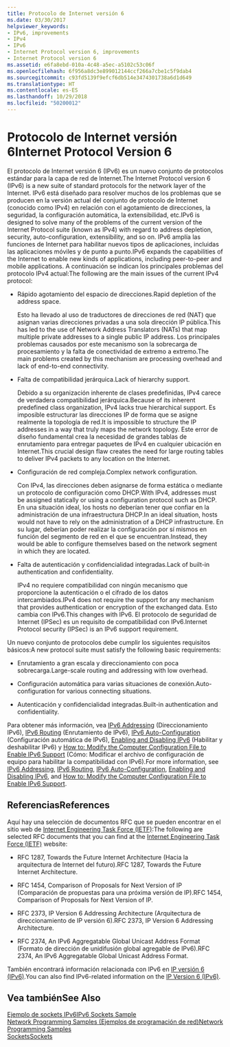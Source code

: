 ```yaml
---
title: Protocolo de Internet versión 6
ms.date: 03/30/2017
helpviewer_keywords:
- IPv6, improvements
- IPv4
- IPv6
- Internet Protocol version 6, improvements
- Internet Protocol version 6
ms.assetid: e6fa8ebd-010a-4c48-a5ec-a5102c53c06f
ms.openlocfilehash: 6f956a8dc3e899012144ccf266a7cbe1c5f9dab4
ms.sourcegitcommit: c93fd5139f9efcf6db514e3474301738a6d1d649
ms.translationtype: HT
ms.contentlocale: es-ES
ms.lasthandoff: 10/29/2018
ms.locfileid: "50200012"
---
```

# <a name="internet-protocol-version-6"></a><span data-ttu-id="8ec76-102">Protocolo de Internet versión 6</span><span class="sxs-lookup"><span data-stu-id="8ec76-102">Internet Protocol Version 6</span></span>
<span data-ttu-id="8ec76-103">El protocolo de Internet versión 6 (IPv6) es un nuevo conjunto de protocolos estándar para la capa de red de Internet.</span><span class="sxs-lookup"><span data-stu-id="8ec76-103">The Internet Protocol version 6 (IPv6) is a new suite of standard protocols for the network layer of the Internet.</span></span> <span data-ttu-id="8ec76-104">IPv6 está diseñado para resolver muchos de los problemas que se producen en la versión actual del conjunto de protocolo de Internet (conocido como IPv4) en relación con el agotamiento de direcciones, la seguridad, la configuración automática, la extensibilidad, etc.</span><span class="sxs-lookup"><span data-stu-id="8ec76-104">IPv6 is designed to solve many of the problems of the current version of the Internet Protocol suite (known as IPv4) with regard to address depletion, security, auto-configuration, extensibility, and so on.</span></span> <span data-ttu-id="8ec76-105">IPv6 amplía las funciones de Internet para habilitar nuevos tipos de aplicaciones, incluidas las aplicaciones móviles y de punto a punto.</span><span class="sxs-lookup"><span data-stu-id="8ec76-105">IPv6 expands the capabilities of the Internet to enable new kinds of applications, including peer-to-peer and mobile applications.</span></span> <span data-ttu-id="8ec76-106">A continuación se indican los principales problemas del protocolo IPv4 actual:</span><span class="sxs-lookup"><span data-stu-id="8ec76-106">The following are the main issues of the current IPv4 protocol:</span></span>  
  
-   <span data-ttu-id="8ec76-107">Rápido agotamiento del espacio de direcciones.</span><span class="sxs-lookup"><span data-stu-id="8ec76-107">Rapid depletion of the address space.</span></span>  
  
     <span data-ttu-id="8ec76-108">Esto ha llevado al uso de traductores de direcciones de red (NAT) que asignan varias direcciones privadas a una sola dirección IP pública.</span><span class="sxs-lookup"><span data-stu-id="8ec76-108">This has led to the use of Network Address Translators (NATs) that map multiple private addresses to a single public IP address.</span></span> <span data-ttu-id="8ec76-109">Los principales problemas causados por este mecanismo son la sobrecarga de procesamiento y la falta de conectividad de extremo a extremo.</span><span class="sxs-lookup"><span data-stu-id="8ec76-109">The main problems created by this mechanism are processing overhead and lack of end-to-end connectivity.</span></span>  
  
-   <span data-ttu-id="8ec76-110">Falta de compatibilidad jerárquica.</span><span class="sxs-lookup"><span data-stu-id="8ec76-110">Lack of hierarchy support.</span></span>  
  
     <span data-ttu-id="8ec76-111">Debido a su organización inherente de clases predefinidas, IPv4 carece de verdadera compatibilidad jerárquica.</span><span class="sxs-lookup"><span data-stu-id="8ec76-111">Because of its inherent predefined class organization, IPv4 lacks true hierarchical support.</span></span> <span data-ttu-id="8ec76-112">Es imposible estructurar las direcciones IP de forma que se asigne realmente la topología de red.</span><span class="sxs-lookup"><span data-stu-id="8ec76-112">It is impossible to structure the IP addresses in a way that truly maps the network topology.</span></span> <span data-ttu-id="8ec76-113">Este error de diseño fundamental crea la necesidad de grandes tablas de enrutamiento para entregar paquetes de IPv4 en cualquier ubicación en Internet.</span><span class="sxs-lookup"><span data-stu-id="8ec76-113">This crucial design flaw creates the need for large routing tables to deliver IPv4 packets to any location on the Internet.</span></span>  
  
-   <span data-ttu-id="8ec76-114">Configuración de red compleja.</span><span class="sxs-lookup"><span data-stu-id="8ec76-114">Complex network configuration.</span></span>  
  
     <span data-ttu-id="8ec76-115">Con IPv4, las direcciones deben asignarse de forma estática o mediante un protocolo de configuración como DHCP.</span><span class="sxs-lookup"><span data-stu-id="8ec76-115">With IPv4, addresses must be assigned statically or using a configuration protocol such as DHCP.</span></span> <span data-ttu-id="8ec76-116">En una situación ideal, los hosts no deberían tener que confiar en la administración de una infraestructura DHCP.</span><span class="sxs-lookup"><span data-stu-id="8ec76-116">In an ideal situation, hosts would not have to rely on the administration of a DHCP infrastructure.</span></span> <span data-ttu-id="8ec76-117">En su lugar, deberían poder realizar la configuración por sí mismos en función del segmento de red en el que se encuentran.</span><span class="sxs-lookup"><span data-stu-id="8ec76-117">Instead, they would be able to configure themselves based on the network segment in which they are located.</span></span>  
  
-   <span data-ttu-id="8ec76-118">Falta de autenticación y confidencialidad integradas.</span><span class="sxs-lookup"><span data-stu-id="8ec76-118">Lack of built-in authentication and confidentiality.</span></span>  
  
     <span data-ttu-id="8ec76-119">IPv4 no requiere compatibilidad con ningún mecanismo que proporcione la autenticación o el cifrado de los datos intercambiados.</span><span class="sxs-lookup"><span data-stu-id="8ec76-119">IPv4 does not require the support for any mechanism that provides authentication or encryption of the exchanged data.</span></span> <span data-ttu-id="8ec76-120">Esto cambia con IPv6.</span><span class="sxs-lookup"><span data-stu-id="8ec76-120">This changes with IPv6.</span></span> <span data-ttu-id="8ec76-121">El protocolo de seguridad de Internet (IPSec) es un requisito de compatibilidad con IPv6.</span><span class="sxs-lookup"><span data-stu-id="8ec76-121">Internet Protocol security (IPSec) is an IPv6 support requirement.</span></span>  
  
 <span data-ttu-id="8ec76-122">Un nuevo conjunto de protocolos debe cumplir los siguientes requisitos básicos:</span><span class="sxs-lookup"><span data-stu-id="8ec76-122">A new protocol suite must satisfy the following basic requirements:</span></span>  
  
-   <span data-ttu-id="8ec76-123">Enrutamiento a gran escala y direccionamiento con poca sobrecarga.</span><span class="sxs-lookup"><span data-stu-id="8ec76-123">Large-scale routing and addressing with low overhead.</span></span>  
  
-   <span data-ttu-id="8ec76-124">Configuración automática para varias situaciones de conexión.</span><span class="sxs-lookup"><span data-stu-id="8ec76-124">Auto-configuration for various connecting situations.</span></span>  
  
-   <span data-ttu-id="8ec76-125">Autenticación y confidencialidad integradas.</span><span class="sxs-lookup"><span data-stu-id="8ec76-125">Built-in authentication and confidentiality.</span></span>  
  
 <span data-ttu-id="8ec76-126">Para obtener más información, vea [IPv6 Addressing](../../../docs/framework/network-programming/ipv6-addressing.md) (Direccionamiento IPv6), [IPv6 Routing](../../../docs/framework/network-programming/ipv6-routing.md) (Enrutamiento de IPv6), [IPv6 Auto-Configuration](../../../docs/framework/network-programming/ipv6-auto-configuration.md) (Configuración automática de IPv6), [Enabling and Disabling IPv6](../../../docs/framework/network-programming/enabling-and-disabling-ipv6.md) (Habilitar y deshabilitar IPv6) y [How to: Modify the Computer Configuration File to Enable IPv6 Support](../../../docs/framework/network-programming/how-to-modify-the-computer-configuration-file-to-enable-ipv6-support.md) (Cómo: Modificar el archivo de configuración de equipo para habilitar la compatibilidad con IPv6).</span><span class="sxs-lookup"><span data-stu-id="8ec76-126">For more information, see [IPv6 Addressing](../../../docs/framework/network-programming/ipv6-addressing.md), [IPv6 Routing](../../../docs/framework/network-programming/ipv6-routing.md), [IPv6 Auto-Configuration](../../../docs/framework/network-programming/ipv6-auto-configuration.md), [Enabling and Disabling IPv6](../../../docs/framework/network-programming/enabling-and-disabling-ipv6.md), and [How to: Modify the Computer Configuration File to Enable IPv6 Support](../../../docs/framework/network-programming/how-to-modify-the-computer-configuration-file-to-enable-ipv6-support.md).</span></span>  
  
## <a name="references"></a><span data-ttu-id="8ec76-127">Referencias</span><span class="sxs-lookup"><span data-stu-id="8ec76-127">References</span></span>  
 <span data-ttu-id="8ec76-128">Aquí hay una selección de documentos RFC que se pueden encontrar en el sitio web de [Internet Engineering Task Force (IETF)](https://www.ietf.org/):</span><span class="sxs-lookup"><span data-stu-id="8ec76-128">The following are selected RFC documents that you can find at the [Internet Engineering Task Force (IETF)](https://www.ietf.org/) website:</span></span>  
  
-   <span data-ttu-id="8ec76-129">RFC 1287, Towards the Future Internet Architecture (Hacia la arquitectura de Internet del futuro).</span><span class="sxs-lookup"><span data-stu-id="8ec76-129">RFC 1287, Towards the Future Internet Architecture.</span></span>  
  
-   <span data-ttu-id="8ec76-130">RFC 1454, Comparison of Proposals for Next Version of IP (Comparación de propuestas para una próxima versión de IP).</span><span class="sxs-lookup"><span data-stu-id="8ec76-130">RFC 1454, Comparison of Proposals for Next Version of IP.</span></span>  
  
-   <span data-ttu-id="8ec76-131">RFC 2373, IP Version 6 Addressing Architecture (Arquitectura de direccionamiento de IP versión 6).</span><span class="sxs-lookup"><span data-stu-id="8ec76-131">RFC 2373, IP Version 6 Addressing Architecture.</span></span>  
  
-   <span data-ttu-id="8ec76-132">RFC 2374, An IPv6 Aggregatable Global Unicast Address Format (Formato de dirección de unidifusión global agregable de IPv6).</span><span class="sxs-lookup"><span data-stu-id="8ec76-132">RFC 2374, An IPv6 Aggregatable Global Unicast Address Format.</span></span>  
  
 <span data-ttu-id="8ec76-133">También encontrará información relacionada con IPv6 en [IP versión 6 (IPv6)](https://docs.microsoft.com/previous-versions/windows/it-pro/windows-server-2008-R2-and-2008/dd379498%28v=ws.10%29).</span><span class="sxs-lookup"><span data-stu-id="8ec76-133">You can also find IPv6-related information on the [IP Version 6 (IPv6)](https://docs.microsoft.com/previous-versions/windows/it-pro/windows-server-2008-R2-and-2008/dd379498%28v=ws.10%29).</span></span>  
  
## <a name="see-also"></a><span data-ttu-id="8ec76-134">Vea también</span><span class="sxs-lookup"><span data-stu-id="8ec76-134">See Also</span></span>  
 [<span data-ttu-id="8ec76-135">Ejemplo de sockets IPv6</span><span class="sxs-lookup"><span data-stu-id="8ec76-135">IPv6 Sockets Sample</span></span>](https://docs.microsoft.com/previous-versions/dotnet/netframework-3.0/ms180981%28v=vs.85%29)  
 [<span data-ttu-id="8ec76-136">Network Programming Samples (Ejemplos de programación de red)</span><span class="sxs-lookup"><span data-stu-id="8ec76-136">Network Programming Samples</span></span>](../../../docs/framework/network-programming/network-programming-samples.md)  
 [<span data-ttu-id="8ec76-137">Sockets</span><span class="sxs-lookup"><span data-stu-id="8ec76-137">Sockets</span></span>](../../../docs/framework/network-programming/sockets.md)
